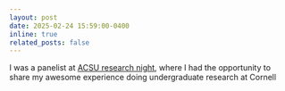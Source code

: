 ```yaml
---
layout: post
date: 2025-02-24 15:59:00-0400
inline: true
related_posts: false
---
```


I was a panelist at <a href="https://www.instagram.com/p/DG3Yv9-xRO4/?img_index=5">ACSU research night</a>, where I had the opportunity to share my awesome experience doing undergraduate research at Cornell
